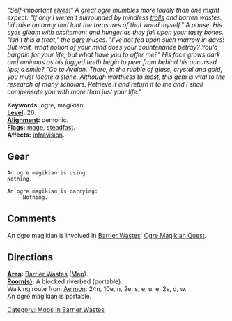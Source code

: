 *"Self-important [elves](Elves "wikilink")!" A great
[ogre](Ogres "wikilink") mumbles more loudly than one might expect. "If
only I weren't surrounded by mindless [trolls](Trolls "wikilink") and
barren wastes. I'd raise an army and loot the treasures of that wood
myself." A pause. His eyes gleam with excitement and hunger as they fall
upon your tasty bones. "Isn't this a treat," the
[ogre](Ogres "wikilink") muses. "I've not fed upon such marrow in days!
But wait, what notion of your mind does your countenance betray? You'd
bargain for your life, but what have you to offer me?" His face grows
dark and ominous as his jagged teeth begin to peer from behind his
accursed lips; a smile? "Go to Avalon. There, in the rubble of glass,
crystal and gold, you must locate a stone. Although worthless to most,
this gem is vital to the research of many scholars. Retrieve it and
return it to me and I shall compensate you with more than just your
life."*

**Keywords:** ogre, magikian.  
**[Level](Level "wikilink"):** 26.  
**[Alignment](Alignment "wikilink"):** demonic.  
**[Flags](:Category:_Mob_Types "wikilink"):**
[mage](Spellcasting_Mobs "wikilink"),
[steadfast](Sentinel_Mobs "wikilink").  
**Affects:** [infravision](Infravision "wikilink").  

## Gear

`An ogre magikian is using:`  
`Nothing.`

`An ogre magikian is carrying:`  
`     Nothing.`

## Comments

An ogre magikian is involved in [Barrier
Wastes](:Category:_Barrier_Wastes "wikilink")' [Ogre Magikian
Quest](Ogre_Magikian_Quest "wikilink").  

## Directions

**[Area](:Category:_Areas "wikilink"):** [Barrier
Wastes](:Category:_Barrier_Wastes "wikilink")
([Map](Barrier_Wastes_Map "wikilink")).  
**[Room(s)](:Category:_Rooms "wikilink"):** A blocked riverbed
(portable).  
Walking route from [Aelmon](Aelmon "wikilink"): 24n, 10e, n, 2e, s, e,
u, e, 2s, d, w.  
An ogre magikian is portable.  

[Category: Mobs In Barrier
Wastes](Category:_Mobs_In_Barrier_Wastes "wikilink")
